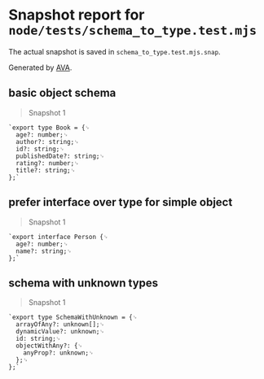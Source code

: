 # Snapshot report for `node/tests/schema_to_type.test.mjs`

The actual snapshot is saved in `schema_to_type.test.mjs.snap`.

Generated by [AVA](https://avajs.dev).

## basic object schema

> Snapshot 1

    `export type Book = {␊
      age?: number;␊
      author?: string;␊
      id?: string;␊
      publishedDate?: string;␊
      rating?: number;␊
      title?: string;␊
    };`

## prefer interface over type for simple object

> Snapshot 1

    `export interface Person {␊
      age?: number;␊
      name?: string;␊
    };`

## schema with unknown types

> Snapshot 1

    `export type SchemaWithUnknown = {␊
      arrayOfAny?: unknown[];␊
      dynamicValue?: unknown;␊
      id: string;␊
      objectWithAny?: {␊
        anyProp?: unknown;␊
      };␊
    };`
